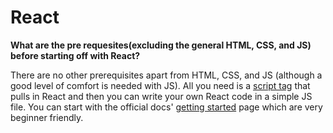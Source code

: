 # React

**What are the pre requesites(excluding the general HTML, CSS, and JS) before starting off with React?**

There are no other prerequisites apart from HTML, CSS, and JS (although a good level of comfort is needed with JS). All you need is a [script tag](https://reactjs.org/docs/add-react-to-a-website.html) that pulls in React and then you can write your own React code in a simple JS file.
You can start with the official docs' [getting started](https://reactjs.org/docs/getting-started.html) page which are very beginner friendly.